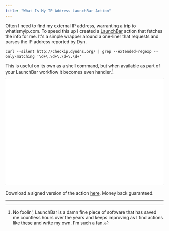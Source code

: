```yaml
---
title: "What Is My IP Address LaunchBar Action"
---
```


Often I need to find my external IP address, warranting a trip to whatismyip.com. To speed this up I created a [LaunchBar](https://obdev.at/products/launchbar/index.html) action that fetches the info for me. It's a simple wrapper around a one-liner that requests and parses the IP address reported by Dyn.

```shell
curl --silent http://checkip.dyndns.org/ | grep --extended-regexp --only-matching '\d+\.\d+\.\d+\.\d+'
```

This is useful on its own as a shell command, but when available as part of your LaunchBar workflow it becomes even handier.[^1]

![What Is My IP Address? LaunchBar Action](/images/what-is-my-ip-address.gif)

Download a signed version of the action [here](https://github.com/mminer/launchbar/raw/master/Signed/What%20Is%20My%20IP%20Address%3F.lbaction). Money back guaranteed.

---

[^1]: No foolin', LaunchBar is a damn fine piece of software that has saved me countless hours over the years and keeps improving as I find actions like [these](https://github.com/prenagha/launchbar) and write my own. I'm such a fan.
